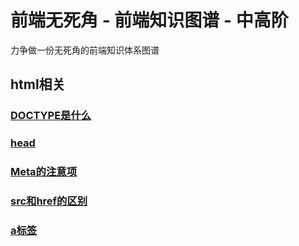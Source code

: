 # 前端无死角 - 前端知识图谱 - 中高阶
力争做一份无死角的前端知识体系图谱
## html相关
### [DOCTYPE是什么](html/doctype.md)
### [head](html/head.md)
### [Meta的注意项](html/meta.md)
### [src和href的区别](html/src_href.md)
### [a标签](html/a.md)